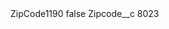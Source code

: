 <?xml version="1.0" encoding="UTF-8"?>
<CustomMetadata xmlns="http://soap.sforce.com/2006/04/metadata" xmlns:xsi="http://www.w3.org/2001/XMLSchema-instance" xmlns:xsd="http://www.w3.org/2001/XMLSchema">
    <label>ZipCode1190</label>
    <protected>false</protected>
    <values>
        <field>Zipcode__c</field>
        <value xsi:type="xsd:string">8023</value>
    </values>
</CustomMetadata>
